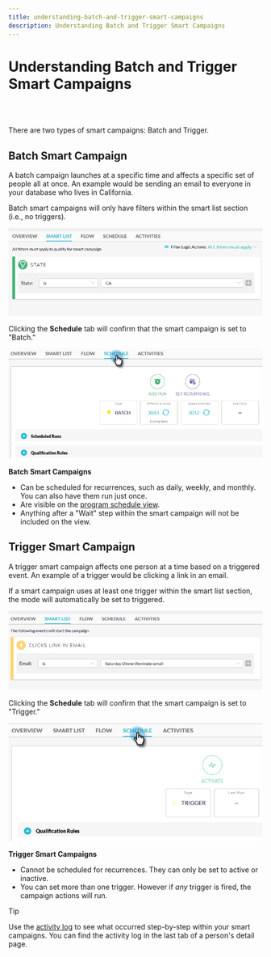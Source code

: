 ```yaml
---
title: understanding-batch-and-trigger-smart-campaigns
description: Understanding Batch and Trigger Smart Campaigns
---
```


# Understanding Batch and Trigger Smart Campaigns

<br>&nbsp;

There are two types of smart campaigns: Batch and Trigger.

## Batch Smart Campaign

A batch campaign launches at a specific time and affects a specific set of people all at once. An example would be sending an email to everyone in your database who lives in California.

Batch smart campaigns will only have filters within the smart list section (i.e., no triggers).

   ![Image One](/help/sky/assets/smart-campaigns/understanding-batch-and-trigger-smart-campaigns/understanding-batch-and-trigger-smart-campaigns-1.png)

Clicking the **Schedule** tab will confirm that the smart campaign is set to "Batch."

   ![Image Two](/help/sky/assets/smart-campaigns/understanding-batch-and-trigger-smart-campaigns/understanding-batch-and-trigger-smart-campaigns-2.png)

**Batch Smart Campaigns**

* Can be scheduled for recurrences, such as daily, weekly, and monthly. You can also have them run just once.
* Are visible on the [program schedule view](https://docs.marketo.com/display/DOCS/Navigating+the+Program+Schedule+View).
* Anything after a "Wait" step within the smart campaign will not be included on the view.

## Trigger Smart Campaign

A trigger smart campaign affects one person at a time based on a triggered event. An example of a trigger would be clicking a link in an email.

If a smart campaign uses at least one trigger within the smart list section, the mode will automatically be set to triggered.

   ![Image Three](/help/sky/assets/smart-campaigns/understanding-batch-and-trigger-smart-campaigns/understanding-batch-and-trigger-smart-campaigns-3.png)

Clicking the **Schedule** tab will confirm that the smart campaign is set to "Trigger."

   ![Image Four](/help/sky/assets/smart-campaigns/understanding-batch-and-trigger-smart-campaigns/understanding-batch-and-trigger-smart-campaigns-4.png)

**Trigger Smart Campaigns**

* Cannot be scheduled for recurrences. They can only be set to active or inactive.
* You can set more than one trigger. However if _any_ trigger is fired, the campaign actions will run.

>[!TIP]
>
>Use the [activity log](https://docs.marketo.com/display/DOCS/Locate+the+Activity+Log+for+a+Person) to see what occurred step-by-step within your smart campaigns. You can find the activity log in the last tab of a person's detail page.
